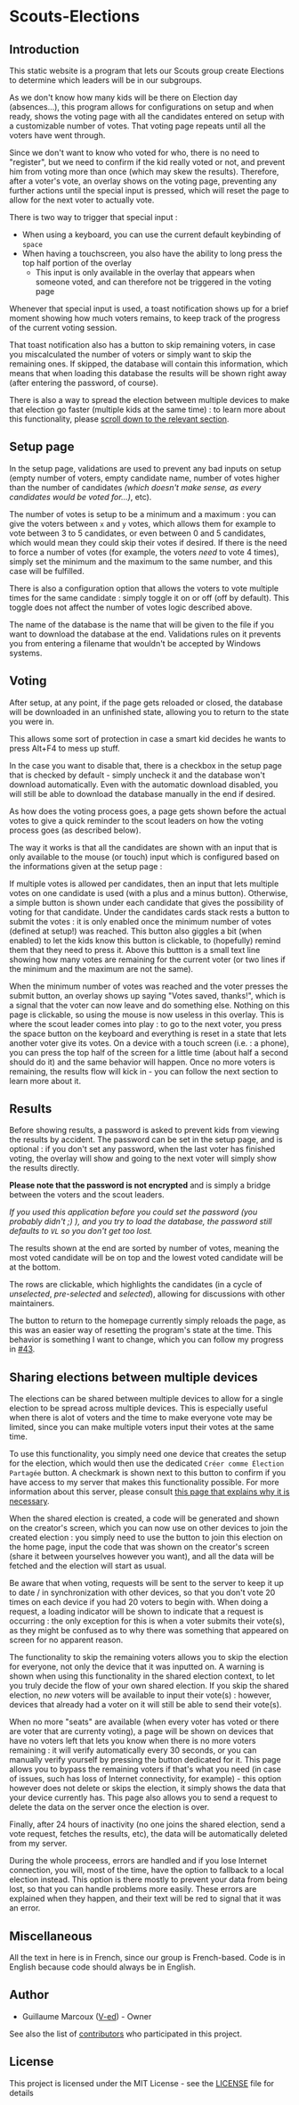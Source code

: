 # Scouts-Elections

## Introduction

This static website is a program that lets our Scouts group create Elections to determine which leaders will be in our subgroups.

As we don't know how many kids will be there on Election day (absences...), this program allows for configurations on setup and when ready, shows the voting page with all the candidates entered on setup with a customizable number of votes. That voting page repeats until all the voters have went through.

Since we don't want to know who voted for who, there is no need to "register", but we need to confirm if the kid really voted or not, and prevent him from voting more than once (which may skew the results).
Therefore, after a voter's vote, an overlay shows on the voting page, preventing any further actions until the special input is pressed, which will reset the page to allow for the next voter to actually vote.

There is two way to trigger that special input :

- When using a keyboard, you can use the current default keybinding of `space`
- When having a touchscreen, you also have the ability to long press the top half portion of the overlay
  - This input is only available in the overlay that appears when someone voted, and can therefore not be triggered in the voting page

Whenever that special input is used, a toast notification shows up for a brief moment showing how much voters remains, to keep track of the progress of the current voting session.

That toast notification also has a button to skip remaining voters, in case you miscalculated the number of voters or simply want to skip the remaining ones.
If skipped, the database will contain this information, which means that when loading this database the results will be shown right away (after entering the password, of course).

There is also a way to spread the election between multiple devices to make that election go faster (multiple kids at the same time) : to learn more about this functionality, please [scroll down to the relevant section](#sharing-elections-between-multiple-devices).

## Setup page

In the setup page, validations are used to prevent any bad inputs on setup (empty number of voters, empty candidate name, number of votes higher than the number of candidates *(which doesn't make sense, as every candidates would be voted for...)*, etc).

The number of votes is setup to be a minimum and a maximum : you can give the voters between `x` and `y` votes, which allows them for example to vote between 3 to 5 candidates, or even between 0 and 5 candidates, which would mean they could skip their votes if desired.
If there is the need to force a number of votes (for example, the voters *need* to vote 4 times), simply set the minimum and the maximum to the same number, and this case will be fulfilled.

There is also a configuration option that allows the voters to vote multiple times for the same candidate : simply toggle it on or off (off by default).
This toggle does not affect the number of votes logic described above.

The name of the database is the name that will be given to the file if you want to download the database at the end.
Validations rules on it prevents you from entering a filename that wouldn't be accepted by Windows systems.

## Voting

After setup, at any point, if the page gets reloaded or closed, the database will be downloaded in an unfinished state, allowing you to return to the state you were in.

This allows some sort of protection in case a smart kid decides he wants to press Alt+F4 to mess up stuff.

In the case you want to disable that, there is a checkbox in the setup page that is checked by default - simply uncheck it and the database won't download automatically.
Even with the automatic download disabled, you will still be able to download the database manually in the end if desired.

As how does the voting process goes, a page gets shown before the actual votes to give a quick reminder to the scout leaders on how the voting process goes (as described below).

The way it works is that all the candidates are shown with an input that is only available to the mouse (or touch) input which is configured based on the informations given at the setup page :

If multiple votes is allowed per candidates, then an input that lets multiple votes on one candidate is used (with a plus and a minus button).
Otherwise, a simple button is shown under each candidate that gives the possibility of voting for that candidate.
Under the candidates cards stack rests a button to submit the votes : it is only enabled once the minimum number of votes (defined at setup!) was reached.
This button also giggles a bit (when enabled) to let the kids know this button is clickable, to (hopefully) remind them that they need to press it.
Above this buttton is a small text line showing how many votes are remaining for the current voter (or two lines if the minimum and the maximum are not the same).

When the minimum number of votes was reached and the voter presses the submit button, an overlay shows up saying "Votes saved, thanks!", which is a signal that the voter can now leave and do something else.
Nothing on this page is clickable, so using the mouse is now useless in this overlay.
This is where the scout leader comes into play : to go to the next voter, you press the space button on the keyboard and everything is reset in a state that lets another voter give its votes.
On a device with a touch screen (i.e. : a phone), you can press the top half of the screen for a little time (about half a second should do it) and the same behavior will happen.
Once no more voters is remaining, the results flow will kick in - you can follow the next section to learn more about it.

## Results

Before showing results, a password is asked to prevent kids from viewing the results by accident.
The password can be set in the setup page, and is optional : if you don't set any password, when the last voter has finished voting, the overlay will show and going to the next voter will simply show the results directly.

**Please note that the password is not encrypted** and is simply a bridge between the voters and the scout leaders.

*If you used this application before you could set the password (you probably didn't ;) ), and you try to load the database, the password still defaults to `VL` so you don't get too lost.*

The results shown at the end are sorted by number of votes, meaning the most voted candidate will be on top and the lowest voted candidate will be at the bottom.

The rows are clickable, which highlights the candidates (in a cycle of *unselected*, *pre-selected* and *selected*), allowing for discussions with other maintainers.

The button to return to the homepage currently simply reloads the page, as this was an easier way of resetting the program's state at the time. This behavior is something I want to change, which you can follow my progress in [#43][reset-state].

## Sharing elections between multiple devices

The elections can be shared between multiple devices to allow for a single election to be spread across multiple devices.
This is especially useful when there is alot of voters and the time to make everyone vote may be limited, since you can make multiple voters input their votes at the same time.

To use this functionality, you simply need one device that creates the setup for the election, which would then use the dedicated `Créer comme Élection Partagée` button.
A checkmark is shown next to this button to confirm if you have access to my server that makes this functionality possible.
For more information about this server, please consult [this page that explains why it is necessary][shared-election-server-info].

When the shared election is created, a code will be generated and shown on the creator's screen, which you can now use on other devices to join the created election : you simply need to use the button to join this election on the home page, input the code that was shown on the creator's screen (share it between yourselves however you want), and all the data will be fetched and the election will start as usual.

Be aware that when voting, requests will be sent to the server to keep it up to date / in synchronization with other devices, so that you don't vote 20 times on each device if you had 20 voters to begin with.
When doing a request, a loading indicator will be shown to indicate that a request is occurring : the only exception for this is when a voter submits their vote(s), as they might be confused as to why there was something that appeared on screen for no apparent reason.

The functionality to skip the remaining voters allows you to skip the election for everyone, not only the device that it was inputted on.
A warning is shown when using this functionality in the shared election context, to let you truly decide the flow of your own shared election.
If you skip the shared election, no *new* voters will be available to input their vote(s) : however, devices that already had a voter on it will still be able to send their vote(s).

When no more "seats" are available (when every voter has voted or there are voter that are currenty voting), a page will be shown on devices that have no voters left that lets you know when there is no more voters remaining : it will verify automatically every 30 seconds, or you can manually verify yourself by pressing the button dedicated for it.
This page allows you to bypass the remaining voters if that's what you need (in case of issues, such has loss of Internet connectivity, for example) - this option however does not delete or skips the election, it simply shows the data that your device currently has.
This page also allows you to send a request to delete the data on the server once the election is over.

Finally, after 24 hours of inactivity (no one joins the shared election, send a vote request, fetches the results, etc), the data will be automatically deleted from my server.

During the whole proceess, errors are handled and if you lose Internet connection, you will, most of the time, have the option to fallback to a local election instead.
This option is there mostly to prevent your data from being lost, so that you can handle problems more easily.
These errors are explained when they happen, and their text will be red to signal that it was an error.

## Miscellaneous

All the text in here is in French, since our group is French-based.
Code is in English because code should always be in English.

## Author

- Guillaume Marcoux ([V-ed](https://github.com/V-ed)) - Owner

See also the list of [contributors](https://github.com/205stelzear/elections/contributors) who participated in this project.

## License

This project is licensed under the MIT License - see the [LICENSE](LICENSE.md) file for details

[reset-state]: https://github.com/205stelzear/elections/issues/43
[shared-election-server-info]: https://205stelzear.github.io/elections/election-partagee-info.html
